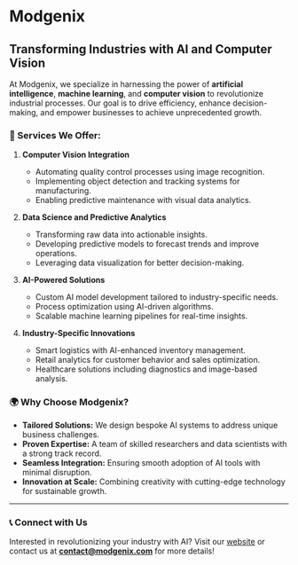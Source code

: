 # Modgenix 

## Transforming Industries with AI and Computer Vision

At Modgenix, we specialize in harnessing the power of **artificial intelligence**, **machine learning**, and **computer vision** to revolutionize industrial processes. Our goal is to drive efficiency, enhance decision-making, and empower businesses to achieve unprecedented growth.

### 🌟 Services We Offer:

1. **Computer Vision Integration**
   - Automating quality control processes using image recognition.
   - Implementing object detection and tracking systems for manufacturing.
   - Enabling predictive maintenance with visual data analytics.

2. **Data Science and Predictive Analytics**
   - Transforming raw data into actionable insights.
   - Developing predictive models to forecast trends and improve operations.
   - Leveraging data visualization for better decision-making.

3. **AI-Powered Solutions**
   - Custom AI model development tailored to industry-specific needs.
   - Process optimization using AI-driven algorithms.
   - Scalable machine learning pipelines for real-time insights.

4. **Industry-Specific Innovations**
   - Smart logistics with AI-enhanced inventory management.
   - Retail analytics for customer behavior and sales optimization.
   - Healthcare solutions including diagnostics and image-based analysis.

### 🌍 Why Choose Modgenix?

- **Tailored Solutions:** We design bespoke AI systems to address unique business challenges.
- **Proven Expertise:** A team of skilled researchers and data scientists with a strong track record.
- **Seamless Integration:** Ensuring smooth adoption of AI tools with minimal disruption.
- **Innovation at Scale:** Combining creativity with cutting-edge technology for sustainable growth.

---

### 📞 Connect with Us

Interested in revolutionizing your industry with AI? Visit our [website](https://imumarfarooq.github.io/Modgenix/) or contact us at **contact@modgenix.com** for more details!
